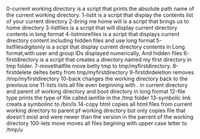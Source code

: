 0-current working directory is a script that prints the absolute path name of the current working directory.
1-listit is a script that display the contents list of your current directory
2-bring me home will is a script that brings us to home directory
3-listfiles is a script that will display current directory contents in long format
4-listmorefiles is a script that displays current directory content including hidden files and use long format
5-listfilesdigitonly is a scipt that display current directory contents in Long format,with user and group IDs displayed numerically, And hidden files
6-firstdirectory is a script that creates a directory named my first directory in tmp folder.
7-movethatfile move betty tmp to tmp/myfirstdirectory.
8-firstdelete deltes betty from tmp/myfirstdirectory
9-firstdirdeletion removes /tmp/myfirstdirectory
10-back changes the working directory back to the previous one
11-lists lists all file even beginning with . in current directory and parent of working directory and boot directory in long format
12-file type prints the type of file called iamfile in the /tmp folder
13-symbolic link creats a symbolinc to /bin/ls
14-copy html copies all html files from current working directory to parent pf working directory but only copies file that doesn't exist and were newer than the version in the parrent of the working directory
100-lets move moves all files begining with upper case letter to /tmp/u


